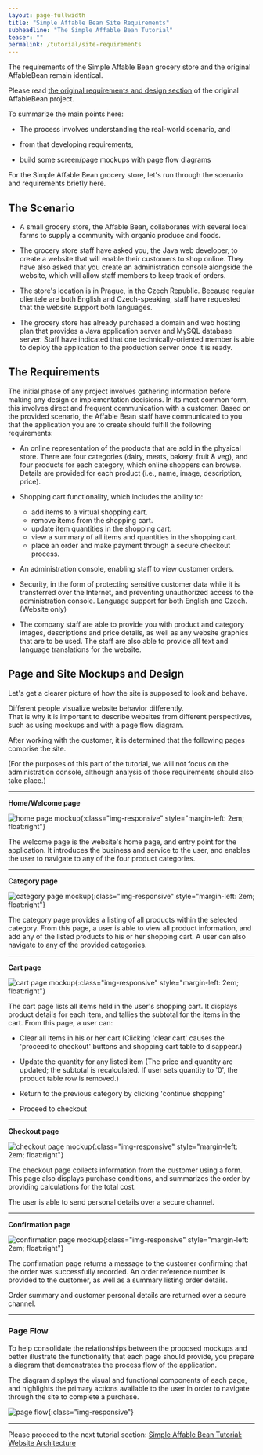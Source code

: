 ```yaml
---
layout: page-fullwidth
title: "Simple Affable Bean Site Requirements"
subheadline: "The Simple Affable Bean Tutorial"
teaser: ""
permalink: /tutorial/site-requirements
---
```

The requirements of the Simple Affable Bean grocery store and the original AffableBean remain identical.

Please read [the original requirements and design section](https://netbeans.org/kb/docs/javaee/ecommerce/design.html) of the original AffableBean project.

To summarize the main points here:

* The process involves understanding the real-world scenario, and 

* from that developing requirements, 

* build some screen/page mockups with page flow diagrams 



For the Simple Affable Bean grocery store, let's run through the scenario and requirements briefly here.

## The Scenario

* A small grocery store, the Affable Bean, collaborates with several local farms to supply a community with organic produce and foods. 

* The grocery store staff have asked you, the Java web developer, to create a website that will enable their customers to shop online. They have also asked that you create an administration console alongside the website, which will allow staff members to keep track of orders.

* The store's location is in Prague, in the Czech Republic. Because regular clientele are both English and Czech-speaking, staff have requested that the website support both languages.

* The grocery store has already purchased a domain and web hosting plan that provides a Java application server and MySQL database server.  Staff have indicated that one technically-oriented member is able to deploy the application to the production server once it is ready.

## The Requirements

The initial phase of any project involves gathering information before making any design or implementation decisions. In its most common form, this involves direct and frequent communication with a customer. Based on the provided scenario, the Affable Bean staff have communicated to you that the application you are to create should fulfill the following requirements:

* An online representation of the products that are sold in the physical store. There are four categories (dairy, meats, bakery, fruit & veg), and four products for each category, which online shoppers can browse. Details are provided for each product (i.e., name, image, description, price).

* Shopping cart functionality, which includes the ability to:
  * add items to a virtual shopping cart.
  * remove items from the shopping cart.
  * update item quantities in the shopping cart.
  * view a summary of all items and quantities in the shopping cart.
  * place an order and make payment through a secure checkout process.

* An administration console, enabling staff to view customer orders.

* Security, in the form of protecting sensitive customer data while it is transferred over the Internet, and preventing unauthorized access to the administration console.
Language support for both English and Czech. (Website only)

* The company staff are able to provide you with product and category images, descriptions and price details, as well as any website graphics that are to be used. The staff are also able to provide all text and language translations for the website.

## Page and Site Mockups and Design

Let's get a clearer picture of how the site is supposed to look and behave.

Different people visualize website behavior differently.  
That is why it is important to describe websites from different perspectives, such as using mockups and with a page flow diagram.

After working with the customer, it is determined that the following pages comprise the site.

(For the purposes of this part of the tutorial, we will not focus on the administration console, 
although analysis of those requirements should also take place.)


----

**Home/Welcome page**

![home page mockup]({{site.url}}{{site.baseurl}}/images/mockup-index-small.png){:class="img-responsive" style="margin-left: 2em; float:right"}

The welcome page is the website's home page, and entry point for the application. It introduces the business and service to the user, and enables the user to navigate to any of the four product categories.

----

**Category page**

![category page mockup]({{site.url}}{{site.baseurl}}/images/mockup-category-small.png){:class="img-responsive" style="margin-left: 2em; float:right"}

The category page provides a listing of all products within the selected category. From this page, a user is able to view all product information, and add any of the listed products to his or her shopping cart. A user can also navigate to any of the provided categories.

----

**Cart page**

![cart page mockup]({{site.url}}{{site.baseurl}}/images/mockup-cart-small.png){:class="img-responsive" style="margin-left: 2em; float:right"}

The cart page lists all items held in the user's shopping cart. It displays product details for each item, and tallies the subtotal for the items in the cart. From this page, a user can:

* Clear all items in his or her cart 
(Clicking 'clear cart' causes the 'proceed to checkout' buttons and shopping cart table to disappear.)

* Update the quantity for any listed item 
(The price and quantity are updated; the subtotal is recalculated. If user sets quantity to '0', the product table row is removed.)

* Return to the previous category by clicking 'continue shopping'

* Proceed to checkout

----

**Checkout page**

![checkout page mockup]({{site.url}}{{site.baseurl}}/images/mockup-checkout-small.png){:class="img-responsive" style="margin-left: 2em; float:right"}

The checkout page collects information from the customer using a form. This page also displays purchase conditions, and summarizes the order by providing calculations for the total cost.

The user is able to send personal details over a secure channel.

----

**Confirmation page**

![confirmation page mockup]({{site.url}}{{site.baseurl}}/images/mockup-confirmation-small.png){:class="img-responsive" style="margin-left: 2em; float:right"}

The confirmation page returns a message to the customer confirming that the order was successfully recorded. An order reference number is provided to the customer, as well as a summary listing order details.

Order summary and customer personal details are returned over a secure channel.

----


### Page Flow

To help consolidate the relationships between the proposed mockups and better illustrate the functionality that each page should provide, you prepare a diagram that demonstrates the process flow of the application.

The diagram displays the visual and functional components of each page, and highlights the primary actions available to the user in order to navigate through the site to complete a purchase.

![page flow]({{site.url}}{{site.baseurl}}/images/mockup-process-flow.png){:class="img-responsive"}

----
Please proceed to the next tutorial section: [Simple Affable Bean Tutorial: Website Architecture]({{site.url}}{{site.baseurl}}/tutorial/website-architecture)
